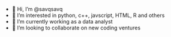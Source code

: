 - 👋 Hi, I’m @savqsavq
- 👀 I’m interested in python, c++, javscript, HTML, R and others
- 🌱 I’m currently working as a data analyst
- 💞️ I’m looking to collaborate on new coding ventures

<!---
savqsavq/savqsavq is a ✨ special ✨ repository because its `README.md` (this file) appears on your GitHub profile.
You can click the Preview link to take a look at your changes.
--->
